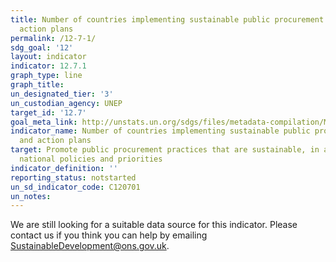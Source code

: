 ```yaml
---
title: Number of countries implementing sustainable public procurement policies and
  action plans
permalink: /12-7-1/
sdg_goal: '12'
layout: indicator
indicator: 12.7.1
graph_type: line
graph_title:
un_designated_tier: '3'
un_custodian_agency: UNEP
target_id: '12.7'
goal_meta_link: http://unstats.un.org/sdgs/files/metadata-compilation/Metadata-Goal-12.pdf
indicator_name: Number of countries implementing sustainable public procurement policies
  and action plans
target: Promote public procurement practices that are sustainable, in accordance with
  national policies and priorities
indicator_definition: ''
reporting_status: notstarted
un_sd_indicator_code: C120701
un_notes:
---
```


We are still looking for a suitable data source for this indicator. Please contact us if you think you can help by emailing <a href="mailto:SustainableDevelopment@ons.gov.uk">SustainableDevelopment@ons.gov.uk</a>.


